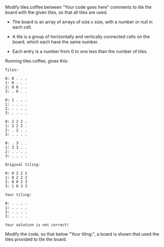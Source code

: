 Modify tiles.coffee between "Your code goes here" comments to tile the board
with the given tiles, so that all tiles are used.

- The board is an array of arrays of size x size, with a number or null in each cell.

- A tile is a group of horizontally and vertically connected cells on the board, which each
have the same number.

- Each entry is a number from 0 to one less than the number of tiles.

Running tiles.coffee, gives this:

    Tiles:

    0: 0 . . . 
    1: 0 . . . 
    2: 0 0 . . 
    3: . 0 . . 

    0: 1 . . . 
    1: . . . . 
    2: . . . . 
    3: . . . . 

    0: 2 2 2 . 
    1: 2 2 2 . 
    2: . 2 . . 
    3: . . . . 

    0: . 3 . . 
    1: 3 3 . . 
    2: . . . . 
    3: . . . . 

    Original tiling:

    0: 0 2 2 2 
    1: 0 2 2 2 
    2: 0 0 2 3 
    3: 1 0 3 3 

    Your tiling:

    0: . . . . 
    1: . . . . 
    2: . . . . 
    3: . . . . 

    Your solution is not correct!

Modify the code, so that below "Your tiling:", a board is shown that used the tiles provided to tile the board.
